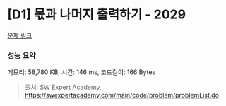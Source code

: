 # [D1] 몫과 나머지 출력하기 - 2029 

[문제 링크](https://swexpertacademy.com/main/code/problem/problemDetail.do?contestProbId=AV5QGNvKAtEDFAUq) 

### 성능 요약

메모리: 58,780 KB, 시간: 146 ms, 코드길이: 166 Bytes



> 출처: SW Expert Academy, https://swexpertacademy.com/main/code/problem/problemList.do